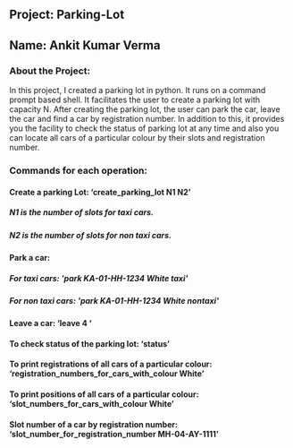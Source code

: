 ## Project: Parking-Lot
## Name: Ankit Kumar Verma

### About the Project:
In this project, I created a parking lot in python. It runs on a command prompt based shell. It facilitates the user to create a parking lot with capacity N.
After creating the parking lot, the user can park the car, leave the car and find a car by registration number. In addition to this, it provides you the facility to check the status of parking lot at any time and also you can locate all cars of a particular colour by their slots and registration number.

### Commands for each operation:
#### Create a parking Lot: ‘create_parking_lot N1 N2’
##### N1 is the number of slots for taxi cars.
##### N2 is the number of slots for non taxi cars.
#### Park a car:
##### For taxi cars: 'park KA-01-HH-1234 White taxi'
##### For non taxi cars: 'park KA-01-HH-1234 White nontaxi'
#### Leave a car: ‘leave 4 ‘
#### To check status of the parking lot: ‘status’
#### To print registrations of all cars of a particular colour: ‘registration_numbers_for_cars_with_colour White’
#### To print positions of all cars of a particular colour: ‘slot_numbers_for_cars_with_colour White’
#### Slot number of a car by registration number: ‘slot_number_for_registration_number MH-04-AY-1111’